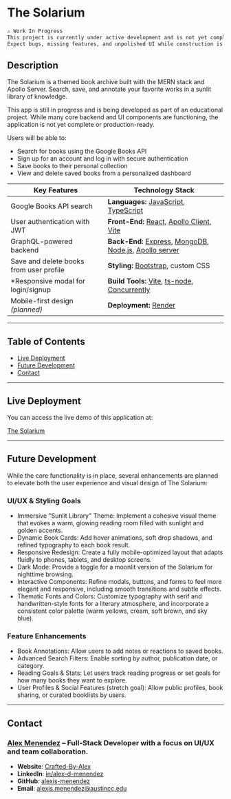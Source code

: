 # The Solarium

```md
⚠️ Work In Progress
This project is currently under active development and is not yet complete.
Expect bugs, missing features, and unpolished UI while construction is underway.
```

## **Description**
The Solarium is a themed book archive built with the MERN stack and Apollo Server. Search, save, and annotate your favorite works in a sunlit library of knowledge.

This app is still in progress and is being developed as part of an educational project. While many core backend and UI components are functioning, the application is not yet complete or production-ready.

Users will be able to:
* Search for books using the Google Books API
* Sign up for an account and log in with secure authentication
* Save books to their personal collection
* View and delete saved books from a personalized dashboard

| **Key Features**                                 | **Technology Stack**                                                                                                                                        |
| ------------------------------------------------ | ----------------------------------------------------------------------------------------------------------------------------------------------------------- |
| Google Books API search                          | **Languages:** [JavaScript](https://developer.mozilla.org/), [TypeScript](https://www.typescriptlang.org/)                                                  |
| User authentication with JWT                     | **Front-End:** [React](https://react.dev/), [Apollo Client](https://www.apollographql.com/docs/react), [Vite](https://vitejs.dev/)                          |
| GraphQL-powered backend                          | **Back-End:** [Express](https://expressjs.com/), [MongoDB](https://www.mongodb.com/), [Node.js](https://nodejs.org/en), [Apollo server](https://www.apollographql.com/docs/apollo-server) |
| Save and delete books from user profile          | **Styling:**   [Bootstrap](https://getbootstrap.com/), custom CSS                                                                                           |
| *Responsive modal for login/signup               | **Build Tools:** [Vite](https://vitejs.dev/), [ts-node](https://www.npmjs.com/package/ts-node), [Concurrently](https://www.npmjs.com/package/concurrently)  |
| Mobile-first design *(planned)*                  | **Deployment:** [Render](https://render.com/)                                                                                                               |

---

## Table of Contents

- [Live Deployment](#live-deployment)
- [Future Development](#future-development)
- [Contact](#contact)

---

## Live Deployment

You can access the live demo of this application at: 

[The Solarium](https://solarium-4pxw.onrender.com/)

---

## Future Development

While the core functionality is in place, several enhancements are planned to elevate both the user experience and visual design of The Solarium:

### UI/UX & Styling Goals

* Immersive "Sunlit Library" Theme: Implement a cohesive visual theme that evokes a warm, glowing reading room filled with sunlight and golden accents.
* Dynamic Book Cards: Add hover animations, soft drop shadows, and refined typography to each book result.
* Responsive Redesign: Create a fully mobile-optimized layout that adapts fluidly to phones, tablets, and desktop screens.
* Dark Mode: Provide a toggle for a moonlit version of the Solarium for nighttime browsing.
* Interactive Components: Refine modals, buttons, and forms to feel more elegant and responsive, including smooth transitions and subtle effects.
* Thematic Fonts and Colors: Customize typography with serif and handwritten-style fonts for a literary atmosphere, and incorporate a consistent color palette (warm yellows, cream, soft brown, and sky blue).

### Feature Enhancements

* Book Annotations: Allow users to add notes or reactions to saved books.
* Advanced Search Filters: Enable sorting by author, publication date, or category.
* Reading Goals & Stats: Let users track reading progress or set goals for how many books they want to explore.
* User Profiles & Social Features (stretch goal): Allow public profiles, book sharing, or curated booklists by users.

---

## Contact

### [**Alex Menendez**](https://alex-menendez.onrender.com/) – Full-Stack Developer with a focus on UI/UX and team collaboration.

- **Website**: [Crafted-By-Alex](https://alex-menendez.onrender.com/)
- **LinkedIn**: [in/alex-d-menendez](https://www.linkedin.com/in/alex-d-menendez/)
- **GitHub**: [alexis-menendez](https://github.com/alexis-menendez)
- **Email**: [alexis.menendez@austincc.edu](https://alex-menendez.onrender.com/contact)

